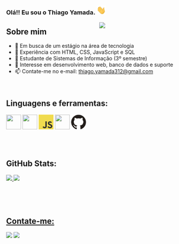 ### Olá!! Eu sou o Thiago Yamada.  <img src="https://github.com/LeonardoYz/LeonardoYz/blob/main/assets/Hi.gif" width="25">
<img align="right" width="50%" src="https://cdn.dribbble.com/users/220167/screenshots/2373375/resp_dribbble.gif">

 
<h2> Sobre mim </h2>

- 🎯 Em busca de um estágio na área de tecnologia
- 👾 Experiência com HTML, CSS, JavaScript e SQL
- 🌱 Estudante de Sistemas de Informação (3º semestre)
- 🚀 Interesse em desenvolvimento web, banco de dados e suporte
- 📫 Contate-me no e-mail: thiago.yamada312@gmail.com


<br>

 <h2>Linguagens e ferramentas:</h2>
    
<code><img height="40" width="40" src="https://cdn.jsdelivr.net/gh/devicons/devicon/icons/html5/html5-original.svg"></code>
<code><img height="40" width="40" src="https://cdn.iconscout.com/icon/free/png-256/css-131-722685.png"></code>
<code><img height="40" width="40" src="https://raw.githubusercontent.com/github/explore/80688e429a7d4ef2fca1e82350fe8e3517d3494d/topics/javascript/javascript.png"></code>
<code><img height="40" width="40" src="https://cdn.jsdelivr.net/gh/devicons/devicon@latest/icons/postgresql/postgresql-original-wordmark.svg" /></code>
<code><img height="40" width="40" src="https://raw.githubusercontent.com/github/explore/80688e429a7d4ef2fca1e82350fe8e3517d3494d/topics/github-api/github-api.png"></code>

 
 <br> 
 <br>

 <h2>GitHub Stats:</h2>
    
 <div>
  <a href="https://github.com/thiagoyamada">
  <img height="180em" src="https://github-readme-stats.vercel.app/api?username=thiagoyamada&show_icons=true&theme=dark&include_all_commits=true&count_private=true"/>
  <img height="180em" src="https://github-readme-stats.vercel.app/api/top-langs/?username=thiagoyamada&layout=compact&langs_count=7&theme=dark"/>
    </div> 
  
  <br/> 
  
  <br> <br>
  
  
 
 <h2>Contate-me:</h2>
  <div>
    

  <a href = "mailto:thiago.yamada312@gmail.com"><img src="https://img.shields.io/badge/-Gmail-%23333?style=for-the-badge&logo=gmail&logoColor=white" target="_blank"></a>
  <a href="https://www.linkedin.com/in/thiago-yamada-a51b8b20a" target="_blank"><img src="https://img.shields.io/badge/-LinkedIn-%230077B5?style=for-the-badge&logo=linkedin&logoColor=white" target="_blank"></a> 
    
    
  </div>
  

  
  


